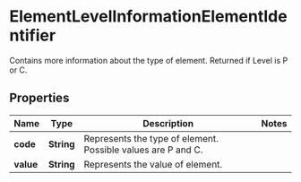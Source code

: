 

# ElementLevelInformationElementIdentifier

Contains more information about the type of element.  Returned if Level is P or C.

## Properties

| Name | Type | Description | Notes |
|------------ | ------------- | ------------- | -------------|
|**code** | **String** | Represents the type of element. Possible values are P and C. |  |
|**value** | **String** | Represents the value of element. |  |



